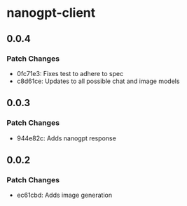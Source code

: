 # nanogpt-client

## 0.0.4

### Patch Changes

- 0fc71e3: Fixes test to adhere to spec
- c8d61ce: Updates to all possible chat and image models

## 0.0.3

### Patch Changes

- 944e82c: Adds nanogpt response

## 0.0.2

### Patch Changes

- ec61cbd: Adds image generation
